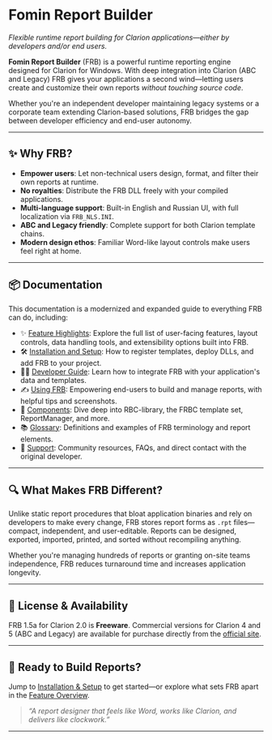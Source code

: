 # Fomin Report Builder

_Flexible runtime report building for Clarion applications—either by developers and/or end users._

**Fomin Report Builder** (FRB) is a powerful runtime reporting engine designed for Clarion for Windows. With deep integration into Clarion (ABC and Legacy) FRB gives your applications a second wind—letting users create and customize their own reports _without touching source code_.

Whether you're an independent developer maintaining legacy systems or a corporate team extending Clarion-based solutions, FRB bridges the gap between developer efficiency and end-user autonomy.

---

## ✨ Why FRB?

- **Empower users**: Let non-technical users design, format, and filter their own reports at runtime.
- **No royalties**: Distribute the FRB DLL freely with your compiled applications.
- **Multi-language support**: Built-in English and Russian UI, with full localization via `FRB_NLS.INI`.
- **ABC and Legacy friendly**: Complete support for both Clarion template chains.
- **Modern design ethos**: Familiar Word-like layout controls make users feel right at home.

---

## 📦 Documentation

This documentation is a modernized and expanded guide to everything FRB can do, including:

- ✨ [Feature Highlights](features.md): Explore the full list of user-facing features, layout controls, data handling tools, and extensibility options built into FRB.
- 🛠 [Installation and Setup](installation.md): How to register templates, deploy DLLs, and add FRB to your project.
- 🧑‍💻 [Developer Guide](developer-guide.md): Learn how to integrate FRB with your application's data and templates.
- ✍️ [Using FRB](usage.md): Empowering end-users to build and manage reports, with helpful tips and screenshots.
- 🧩 [Components](components.md): Dive deep into RBC-library, the FRBC template set, ReportManager, and more.
- 📚 [Glossary](glossary.md): Definitions and examples of FRB terminology and report elements.
- 🙋 [Support](support.md): Community resources, FAQs, and direct contact with the original developer.

---

## 🔍 What Makes FRB Different?

Unlike static report procedures that bloat application binaries and rely on developers to make every change, FRB stores report forms as `.rpt` files—compact, independent, and user-editable. Reports can be designed, exported, imported, printed, and sorted without recompiling anything.

Whether you're managing hundreds of reports or granting on-site teams independence, FRB reduces turnaround time and increases application longevity.

---

## 📜 License & Availability

FRB 1.5a for Clarion 2.0 is **Freeware**. Commercial versions for Clarion 4 and 5 (ABC and Legacy) are available for purchase directly from the [official site](https://fomintools.com).

---

## 🛫 Ready to Build Reports?

Jump to [Installation & Setup](installation.md) to get started—or explore what sets FRB apart in the [Feature Overview](features.md).

> _“A report designer that feels like Word, works like Clarion, and delivers like clockwork.”_

---
